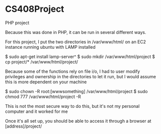# CS408Project
PHP project

Because this was done in PHP, it can be run in several different ways.

For this project, I put the two directories in /var/www/html/ on an EC2 instance running ubuntu with LAMP installed

$ sudo apt-get install lamp-server^
$ sudo mkdir /var/www/html/project
$ cp project/* /var/www/html/project/

Because some of the functions rely on file i/o, I had to user modify privileges and ownership in the directories to let it run, but I would assume this is more dependent on your machine

$ sudo chown -R root:[wwwsomething] /var/www/html/project
$ sudo chmod 777 /var/www/html/project -R

This is not the most secure way to do this, but it's not my personal computer and it worked for me

Once it's all set up, you should be able to access it through a browser at [address]/project/

